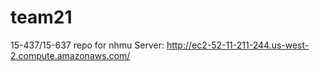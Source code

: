 # team21
15-437/15-637 repo for nhmu
Server: http://ec2-52-11-211-244.us-west-2.compute.amazonaws.com/
